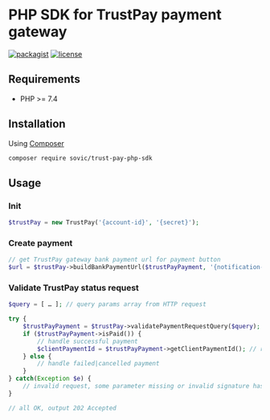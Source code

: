 # PHP SDK for TrustPay payment gateway

[![packagist](https://img.shields.io/github/v/release/sovic/trust-pay-php-sdk?style=flat-square&maxAge=2592000)]() [![license](https://img.shields.io/github/license/sovic/trust-pay-php-sdk?style=flat-square)]()

## Requirements

- PHP >= 7.4

## Installation

Using [Composer](https://getcomposer.org/doc/00-intro.md)

```bash
composer require sovic/trust-pay-php-sdk
```

## Usage

### Init

```php
$trustPay = new TrustPay('{account-id}', '{secret}');
```

### Create payment

```php
// get TrustPay gateway bank payment url for payment button
$url = $trustPay->buildBankPaymentUrl($trustPayPayment, '{notification-url}');
```

### Validate TrustPay status request

```php 
$query = [ … ]; // query params array from HTTP request

try {
    $trustPayPayment = $trustPay->validatePaymentRequestQuery($query);
    if ($trustPayPayment->isPaid()) {
        // handle successful payment
        $clientPaymentId = $trustPayPayment->getClientPaymentId(); // reference
    } else {
        // handle failed|cancelled payment
    }
} catch(Exception $e) {
    // invalid request, some parameter missing or invalid signature hash, output 400 Bad Request
}

// all OK, output 202 Accepted
```